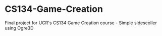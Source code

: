CS134-Game-Creation
===================

Final project for UCR's CS134 Game Creation course - Simple sidescoller using Ogre3D
